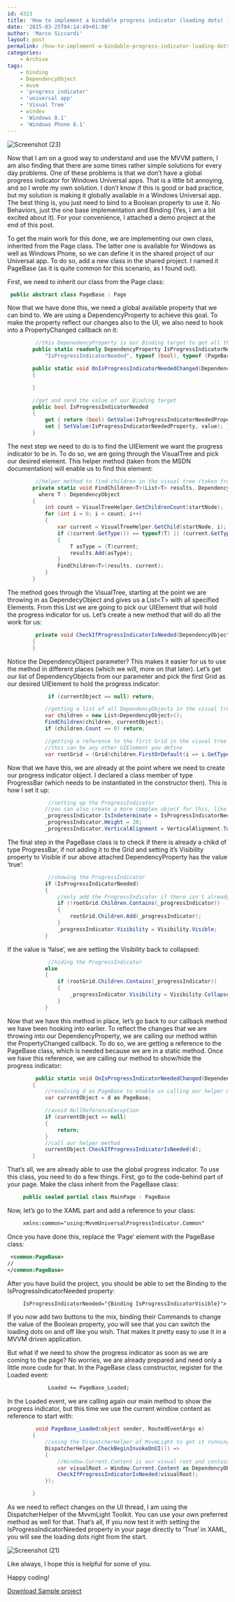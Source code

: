 ```yaml
---
id: 4323
title: 'How to implement a bindable progress indicator (loading dots) for MVVM Windows (8.1) Universal apps'
date: '2015-03-25T04:14:49+01:00'
author: 'Marco Siccardi'
layout: post
permalink: /how-to-implement-a-bindable-progress-indicator-loading-dots-for-mvvm-windows-8-1-universal-apps/
categories:
    - Archive
tags:
    - binding
    - DependencyObject
    - mvvm
    - 'progress indicator'
    - 'universal app'
    - 'Visual Tree'
    - windev
    - 'Windows 8.1'
    - 'Windows Phone 8.1'
---
```


![Screenshot (23)](/assets/img/2015/03/Screenshot-23.png)


Now that I am on a good way to understand and use the MVVM pattern, I am also finding that there are some times rather simple solutions for every day problems. One of these problems is that we don’t have a global progress indicator for Windows Universal apps. That is a little bit annoying, and so I wrote my own solution. I don’t know if this is good or bad practice, but my solution is making it globally available in a Windows Universal app. The best thing is, you just need to bind to a Boolean property to use it. No Behaviors, just the one base implementation and Binding (Yes, I am a bit excited about it). For your convenience, I attached a demo project at the end of this post.

To get the main work for this done, we are implementing our own class, inherited from the Page class. The latter one is available for Windows as well as Windows Phone, so we can define it in the shared project of our Universal app. To do so, add a new class in the shared project. I named it PageBase (as it is quite common for this scenario, as I found out).

First, we need to inherit our class from the Page class:

``` csharp
 public abstract class PageBase : Page
```
 
Now that we have done this, we need a global available property that we can bind to. We are using a DependencyProperty to achieve this goal. To make the property reflect our changes also to the UI, we also need to hook into a PropertyChanged callback on it:

``` csharp
         //this DepenedencyProperty is our Binding target to get all the action done!
        public static readonly DependencyProperty IsProgressIndicatorNeededProperty = DependencyProperty.Register(
            "IsProgressIndicatorNeeded", typeof (bool), typeof (PageBase), new PropertyMetadata((bool)false, OnIsProgressIndicatorNeededChanged));

        public static void OnIsProgressIndicatorNeededChanged(DependencyObject d, DependencyPropertyChangedEventArgs e)
        {

        }

        //get and send the value of our Binding target
        public bool IsProgressIndicatorNeeded
        {
            get { return (bool) GetValue(IsProgressIndicatorNeededProperty); }
            set { SetValue(IsProgressIndicatorNeededProperty, value); }
        }
```
 
The next step we need to do is to find the UIElement we want the progress indicator to be in. To do so, we are going through the VisualTree and pick our desired element. This helper method (taken from the MSDN documentation) will enable us to find this element:

``` csharp
         //helper method to find children in the visual tree (taken from MSDN documentation)
        private static void FindChildren<T>(List<T> results, DependencyObject startNode)
          where T : DependencyObject
        {
            int count = VisualTreeHelper.GetChildrenCount(startNode);
            for (int i = 0; i < count; i++)
            {
                var current = VisualTreeHelper.GetChild(startNode, i);
                if ((current.GetType()) == typeof(T) || (current.GetType().GetTypeInfo().IsSubclassOf(typeof(T))))
                {
                    T asType = (T)current;
                    results.Add(asType);
                }
                FindChildren<T>(results, current);
            }
        }
```
 
The method goes through the VisualTree, starting at the point we are throwing in as DependecyObject and gives us a List&lt;T&gt; with all specified Elements. From this List we are going to pick our UIElement that will hold the progress indicator for us. Let’s create a new method that will do all the work for us:

``` csharp
         private void CheckIfProgressIndicatorIsNeeded(DependencyObject currentObject)
        {
        }
```
 
Notice the DependencyObject parameter? This makes it easier for us to use the method in different places (which we will, more on that later). Let’s get our list of DependencyObjects from our parameter and pick the first Grid as our desired UIElement to hold the progress indicator:

``` csharp
             if (currentObject == null) return;

            //getting a list of all DependencyObjects in the visual tree
            var children = new List<DependencyObject>();
            FindChildren(children, currentObject);
            if (children.Count == 0) return;

            //getting a reference to the first Grid in the visual tree
            //this can be any other UIElement you define
            var rootGrid = (Grid)children.FirstOrDefault(i => i.GetType() == typeof(Grid));
```
 
Now that we have this, we are already at the point where we need to create our progress indicator object. I declared a class member of type ProgressBar (which needs to be instantiated in the constructor then). This is how I set it up:

``` csharp
             //setting up the ProgressIndicator
            //you can also create a more complex object for this, like a StackPanel with a TextBlock and the ProgressIndicator in it
            _progressIndicator.IsIndeterminate = IsProgressIndicatorNeeded;
            _progressIndicator.Height = 20;
            _progressIndicator.VerticalAlignment = VerticalAlignment.Top;
```
 
The final step in the PageBase class is to check if there is already a chikd of type ProgressBar, if not adding it to the Grid and setting it’s Visibility property to Visible if our above attached DependencyProperty has the value ‘true’:

``` csharp
             //showing the ProgressIndicator
            if (IsProgressIndicatorNeeded)
            {
                //only add the ProgressIndicator if there isn't already one in the rootGrid
                if (!rootGrid.Children.Contains(_progressIndicator))
                {
                    rootGrid.Children.Add(_progressIndicator);
                }
                _progressIndicator.Visibility = Visibility.Visible;
            }
```
 
If the value is ‘false’, we are setting the Visibility back to collapsed:

``` csharp
             //hiding the ProgressIndicator
            else
            {
                if (rootGrid.Children.Contains(_progressIndicator))
                {
                    _progressIndicator.Visibility = Visibility.Collapsed;
                }
            }
```
 
Now that we have this method in place, let’s go back to our callback method we have been hooking into earlier. To reflect the changes that we are throwing into our DependencyProperty, we are calling our method within the PropertyChanged callback. To do so, we are getting a reference to the PageBase class, which is needed because we are in a static method. Once we have this reference, we are calling our method to show/hide the progress indicator:

``` csharp
         public static void OnIsProgressIndicatorNeededChanged(DependencyObject d, DependencyPropertyChangedEventArgs e)
        {
            //resolving d as PageBase to enable us calling our helper method
            var currentObject = d as PageBase;

            //avoid NullReferenceException
            if (currentObject == null)
            {
                return;
            }
            //call our helper method
            currentObject.CheckIfProgressIndicatorIsNeeded(d);
        }
```
 
That’s all, we are already able to use the global progress indicator. To use this class, you need to do a few things. First, go to the code-behind part of your page. Make the class inherit from the PageBase class:

``` csharp
     public sealed partial class MainPage : PageBase
```
 
Now, let’s go to the XAML part and add a reference to your class:

``` xml
     xmlns:common="using:MvvmUniversalProgressIndicator.Common"
```
 
Once you have done this, replace the ‘Page’ element with the PageBase class:

``` xml
 <common:PageBase>
//
</common:PageBase>
```
 
After you have build the project, you should be able to set the Binding to the IsProgressIndicatorNeeded property:

``` xml
     IsProgressIndicatorNeeded="{Binding IsProgressIndicatorVisible}">
```
 
If you now add two buttons to the mix, binding their Commands to change the value of the Boolean property, you will see that you can switch the loading dots on and off like you wish. That makes it pretty easy to use it in a MVVM driven application.

But what if we need to show the progress indicator as soon as we are coming to the page? No worries, we are already prepared and need only a little more code for that. In the PageBase class constructor, register for the Loaded event:

``` xml
             Loaded += PageBase_Loaded;
```
 
In the Loaded event, we are calling again our main method to show the progress indicator, but this time we use the current window content as reference to start with:

``` csharp
         void PageBase_Loaded(object sender, RoutedEventArgs e)
        {
            //using the DispatcherHelper of MvvmLight to get it running on the UI
            DispatcherHelper.CheckBeginInvokeOnUI(() =>
            {
                //Window.Current.Content is our visual root and contains all UIElements of a page
                var visualRoot = Window.Current.Content as DependencyObject;
                CheckIfProgressIndicatorIsNeeded(visualRoot);
            });

        }
```
 
As we need to reflect changes on the UI thread, I am using the DispatcherHelper of the MvvmLight Toolkit. You can use your own preferred method as well for that. That’s all, If you now test it with setting the IsProgressIndicatorNeeded property in your page directly to ‘True’ in XAML, you will see the loading dots right from the start.

![Screenshot (21)](/assets/img/2015/03/Screenshot-21.png)


Like always, I hope this is helpful for some of you.

Happy coding!

[Download Sample project](/assets/img/2015/03/MvvmUniversalProgressIndicator.zip)